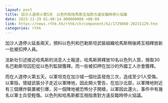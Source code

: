 ```yaml
---
layout: post
title: 加沙人道停火第5天　以色列和哈馬斯互指對方違反臨時停火協議
date: 2023-11-29 01:40:14.000000000 +08:00
link: https://news.rthk.hk/rthk/ch/component/k2/1729860-20231129.htm
categories: rthk
---
```


加沙人道停火延長兩天，預料以色列和巴勒斯坦武裝組織哈馬斯稍後將互相釋放新一批被扣押人員。

法新社引述接近哈馬斯的消息人士報道，哈馬斯將釋放10名以色列人質，換取30名巴勒斯坦囚犯從以色列監獄獲釋。而一些被扣押在加沙的外國工人亦會獲釋。

而在人道停火第五天。以軍坦克在加沙城一個社區發炮三次，造成至少1人受傷。以軍指，懷疑武裝分子走近以軍陣地，因此開火警告，在加沙北部，以軍陣地附近有三個爆炸裝置被引爆，另一個陣地被恐怖分子開槍，以軍因此還火，事件中有幾名以軍士兵受輕傷。以色列和哈馬斯都互相指責對方違反臨時停火協議。
